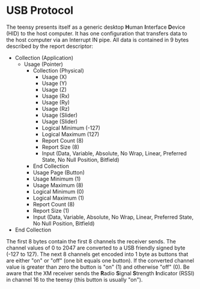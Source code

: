 # USB Protocol

The teensy presents itself as a generic desktop **H**uman **I**nterface **D**evice (HID) to the host computer. It has one configuration that transfers data to the host computer via an Interrupt IN pipe. All data is contained in 9 bytes described by the report descriptor:

* Collection (Application)    
	* Usage (Pointer)    
		* Collection (Physical)    
			* Usage (X)    
			* Usage (Y)    
			* Usage (Z)    
			* Usage (Rx)    
			* Usage (Ry)    
			* Usage (Rz)    
			* Usage (Slider)    
			* Usage (Slider)    
			* Logical Minimum (-127)  
			* Logical Maximum (127)  
			* Report Count (8)  
			* Report Size (8)  
			* Input (Data, Variable, Absolute, No Wrap, Linear, Preferred State, No Null Position, Bitfield) 
		* End Collection     
		* Usage Page (Button) 
		* Usage Minimum (1)  
		* Usage Maximum (8)  
		* Logical Minimum (0)  
		* Logical Maximum (1)  
		* Report Count (8)  
		* Report Size (1)  
		* Input (Data, Variable, Absolute, No Wrap, Linear, Preferred State, No Null Position, Bitfield) 
* End Collection

The first 8 bytes contain the first 8 channels the receiver sends. The channel values of 0 to 2047 are converted to a USB friendly signed byte (-127 to 127). The next 8 channels get encoded into 1 byte as buttons that are either "on" or "off" (one bit equals one button). If the converted channel value is greater than zero the button is "on" (1) and otherwise "off" (0). Be aware that the XM receiver sends the **R**adio **S**ignal **S**trength **I**ndicator (RSSI) in channel 16 to the teensy (this button is usually "on").
